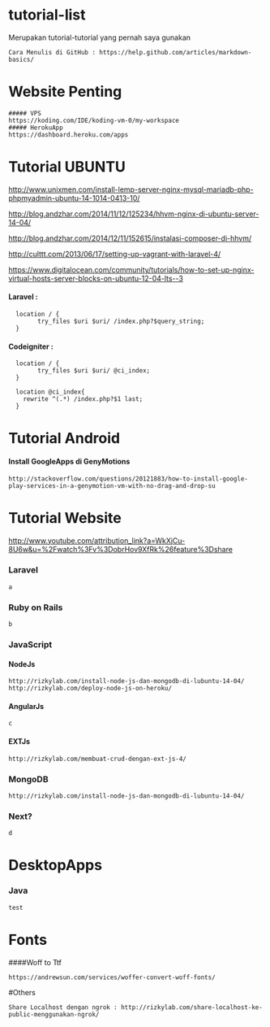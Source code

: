 # tutorial-list
Merupakan tutorial-tutorial yang pernah saya gunakan

```
Cara Menulis di GitHub : https://help.github.com/articles/markdown-basics/
```

# Website Penting
```
##### VPS
https://koding.com/IDE/koding-vm-0/my-workspace
##### HerokuApp
https://dashboard.heroku.com/apps
```

# Tutorial UBUNTU

http://www.unixmen.com/install-lemp-server-nginx-mysql-mariadb-php-phpmyadmin-ubuntu-14-1014-0413-10/

http://blog.andzhar.com/2014/11/12/125234/hhvm-nginx-di-ubuntu-server-14-04/

http://blog.andzhar.com/2014/12/11/152615/instalasi-composer-di-hhvm/

http://culttt.com/2013/06/17/setting-up-vagrant-with-laravel-4/

https://www.digitalocean.com/community/tutorials/how-to-set-up-nginx-virtual-hosts-server-blocks-on-ubuntu-12-04-lts--3

#### Laravel :
```
  location / {
        try_files $uri $uri/ /index.php?$query_string;
  }
```

#### Codeigniter :
```
  location / {
        try_files $uri $uri/ @ci_index;
  }
  
  location @ci_index{
	rewrite ^(.*) /index.php?$1 last;
  }
```

# Tutorial Android
#### Install GoogleApps di GenyMotions
```
http://stackoverflow.com/questions/20121883/how-to-install-google-play-services-in-a-genymotion-vm-with-no-drag-and-drop-su
```

# Tutorial Website
http://www.youtube.com/attribution_link?a=WkXjCu-8U6w&u=%2Fwatch%3Fv%3DobrHov9XfRk%26feature%3Dshare
### Laravel
```
a
```
### Ruby on Rails
```
b
```
### JavaScript
#### NodeJs
```
http://rizkylab.com/install-node-js-dan-mongodb-di-lubuntu-14-04/
http://rizkylab.com/deploy-node-js-on-heroku/
```
#### AngularJs
```
c
```
#### EXTJs
```
http://rizkylab.com/membuat-crud-dengan-ext-js-4/
```
### MongoDB
```
http://rizkylab.com/install-node-js-dan-mongodb-di-lubuntu-14-04/
```
### Next? 
```
d
```

# DesktopApps
### Java
```
test
```

# Fonts
####Woff to Ttf
```
https://andrewsun.com/services/woffer-convert-woff-fonts/
```

#Others
```
Share Localhost dengan ngrok : http://rizkylab.com/share-localhost-ke-public-menggunakan-ngrok/
```
